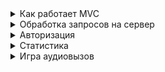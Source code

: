 <details>

  <summary>Как работает MVC</summary>

В файле index.ts импортbhetv стили, и все модули, которые нужны для инициализации нашей SPA.
У нас есть объекты с компонентами и роутами(страницами).В объект с роутами в который добавлены страницы.

И есть начальный объект, включающий наш SPA контейнер, компоненты, страницы.
 
Далее мы имеем самовызывающую функцию в SPA,которая сразу отрабатывает и в результате чего в нашей SPA два метода(init – где мы инициализируем контроллер, модель и View , и render – для рендеринга компонент наши)

При загрузке DOM мы вызываем метод init и передаем туда InitialObj.

В init мы вызываем сразу метод renderComponents,в котором мы находим намш единственный div c id=spa в верстке и по очереди рендерим туда наши компоненты(хедер,контент и футер.

  ```javascript

 const components: Components = {
  header: Header,
  content: Content,
  footer: Footer,
};

const routes: Routes = {
  main: MainPage,
  default: MainPage,
  textbook: TextbookPage,
  team: AboutTeamPage,
  sprint: SprintGamePage,
  aboutsprint: AboutSprintGamePage,
  audiocall: AudiocallGamePage,
  audiocallgame: AudiocallGame,
  statistics: StatisticsPage,
};

export const initialObj: InitialObj = {
  container: 'spa',
  routes,
  components,
};

export const mySPA = (() => {
  let view: ModuleView;
  let model: ModuleModel;
  let controller: ModuleController;
  return {
    init(obj: InitialObj) {
      this.renderComponents(obj.container, obj.components);
      const containerSPA = document.getElementById(obj.container) as HTMLElement;
      view = new ModuleView();
      model = new ModuleModel();
      controller = new ModuleController();

      view.init(containerSPA, routes);
      model.init(view);
      controller.init(containerSPA, model);
    },

    renderComponents(container: string, componentsObj: Components) {
      const root = document.getElementById(container) as HTMLElement;
      const componentsList = Object.keys(componentsObj);
      /* eslint-disable-next-line */
      for (const item of componentsList) {
        root.innerHTML += componentsObj[item as keyof Components].render();
      }
    },
  };
})();

window.addEventListener('DOMContentLoaded', () => {
  mySPA.init(initialObj);
});

  ```
Дальше создаем модель, контроллер и View (экземпляры классов ModuleView, ModuleController, ModuleModel) и инициализируем их с помощью метода init, который описан в их классах.
В контроллер для инициализации мы передаем контейнер наш и модель.

Контроллер ничего не знает про View  и передает все в модель.

Метод updateStates перерисовывает, то есть при инициализации он вызывается и передает в модель хэш страницы.  при переходе на другую страницу вызывает перерисовку страниц.

  ```javascript

  updateState(): void {
    const hashPageName = window.location.hash.slice(1).toLowerCase();
    this.myModuleModel.updateState(hashPageName);
    this.findMenuElements(hashPageName);
    this.findAuthorizationElements();
    switch (hashPageName) {
      case 'aboutsprint':
        this.addButtonsAboutSprintGameListeners();
        break;
      default:
    }
  }
  ```
В модели уже содержится вся логика приложения, расчеты и т.д. Для инициализации модели передаем ей View , то есть она имеет доступ только ко View  и передает туда информацию для того, чтобы вьюшка отрисовала. Модель при init сохранила себе View и при вызове метода updateStates из контроллера передает View название страницы, вызывая метод renderContent у View .

```javascript
 renderContent(hashPageName: string): void {
    let routeName = 'default';
    routeName = (hashPageName.length) ? hashPageName.split('/')[0] : routeName;
    const route = this.routesObj[routeName as keyof Routes];
    this.myModuleContainer.innerHTML = route.render();
    if (hashPageName === 'sprint') { SprintGamePage.initMVC(); }
    if (hashPageName === 'statistics') { StatisticsPage.initMVC(); }
  }
   ```

View имеет доступ к контейнеру и списку наших страниц. То есть вьюшка занимается отрисовкой (дизейблит кнопки например).

При вызове метода renderComponent View имеет доступ к контейнеру нашему и рендерит туда страницу, название которой она получила от модели, а та от контроллера при срабатывании события hashchange. Она смотрит какую страницу получила, если ничего не получила, то рендерит дефолтную страницу, и вызывает метод render у нашей страницы.

</details>

<details>

  <summary>Обработка запросов на сервер</summary>

Для обработки запросов на сервер был создан файл api.ts в директории rslang\src\api.

 В файле создан объект с лаконичным названием api и всеми методами, которые экспортировались в другие части проекта.
 
Ниже приведён пример кода для отправления солова юзера на сервер:
  

  ```javascript

 async CreateUserWord(userId: string, wordID: string, value: IUserWords): Promise<IUserWords | undefined> {
    try {
      const response = await fetch(`${apiPath}${usersEndpoint}/${userId}/${wordsEndpoint}/${wordID}`, {
        method: 'POST',
        credentials: 'same-origin',
        headers: {
          Authorization: `Bearer ${storage.user?.token}`,
          Accept: 'application/json',
          'Content-Type': 'application/json',
        },
        body: JSON.stringify(value),
      });
      if (response.ok) {
        return await response.json() as IUserWords;
      } else {
        console.log(response.statusText);
        return await Promise.reject(new Error(response.statusText));
      }
    } catch (error) {
      throw new Error('Error creating user word');
    }
  },

  ```


</details>

<details>

  <summary>Авторизация</summary>

Авторизация использует Api методы из файла api.ts 

При регистрации и авторизации ловится событие на кнопку ‘войти’. Через делегирование событий навешанное на весь document.
При нажати открываеться модальное окно. Отрисовывается форма у которой отключены свойства поумолчанию.

Ниже приведен пример кода. При отправке формы проверяеться есть ли занчение в поле логин и пароль. Вызываеться метод api.userSignIn У нас сохраняються данный и в локолсторидже и в локальном объектое хранения данных. 

  ```javascript

 if (userEmailInput && userPasswordInput) {
          const authForm = document.getElementById('auth') as HTMLButtonElement;
          if (authForm) {
            authForm.addEventListener('submit', (e: Event) => {
              const errForm = document.querySelector('.form-signin-error') as HTMLElement;
              errForm.innerHTML = '';
              const userEmail = userEmailInput!.value;
              const userPassword = userPasswordInput!.value;
              e.preventDefault();
              api.userSignIn(userEmail, userPassword)
                .then((value) => {
                  storage.user = value;
                  localStorage.setItem('user', JSON.stringify(value));
                  showUser(false);
                  closeModal();
                }).catch((err) => {
                  errForm.innerHTML = 'Пользователь не найден, проверьте свои данные или зарегистрируйтесь';
                  console.log(err);
                });
            });
          }
        }

  ```
В коде вызываеться функция showUser отрисовывающая логотип и никнейм и рисующая кнопку 'выйти'.
Так же присутствует блок ловли ошибок.
</details>

<details>

  <summary>Статистика</summary>

Для статистики мы используем запрос на сервер api.GetsStatistics.
На сервер записываются данные из игр и учебников.

Ниже приведены интерфейсы, которые имеют опциональные параметры, но уследить чтобы их не перезаписывали на нули оказалось не просто. А статистика краткосрочная по учебнику вообще не требовала записи, так как она вычисляет все из запроса на сервер по словам пользователя и по результатам игр (к сожалению, просто не нашлось времени привести в удобный вид и удалить лишнее притом если бы занимался всей статистикой один человек, а не два это было бы проще и согласование. У нас было разделение на 2 игры и тут у нас появились самые большие сложности с командной работой).

  ```javascript
 
export interface IStatistic {
  learnedWords?: number;
  optional?: IOptionalStatisticWrapper;
}

export interface IOptionalStatisticWrapper {
  textbook?: IOptionalStatistic;
  games?: IOptionalStatisticGame;
  long?: ILongStatisticsStore;
}

export interface ILongStatisticsStore {
  learnedWords?: number[];
  NewWords?: number[];
  date?: string[];
}

export interface IOptionalStatisticGame {
  date?: string;
  newWords?: number;
  percentOfRightAnswers?: number;
  longestSeriesOfRightAnswers?: number;
  rightAnswers?: number;
  AllAnswersFromGame?: number;
  newWordsSprint?: number;
  percentOfRightAnswersSprint?: number;
  longestSeriesOfRightAnswersSprint?: number;
  rightAnswersSprint?: number;
  AllAnswersFromGameSprint?: number;
  answer?: string[];
}

export interface IOptionalStatistic {
  date?: string;
  newWords?: number;
  percentOfRightAnswers?: number;
  learnedWordss?: number;
}

  ```

  При начале отрисовки статистика сравнивает текущую дату с последней записанной датой на сервер.
Если даты совпадают, то рисуется краткосрочная статистика с данными сервера. Если даты разные то присваиваются нули, а данные с сервера за последний краткий период добавляются в долгосрочную статистику и обновляют ее на сервере. 

</details>

<details>

  <summary>Игра аудиовызов</summary>

Вся логика игры заключена в 2х фалах - supporting-func.ts listener-audiocall.ts. Отрисовка блока оболочки в фале game-render.ts.

## supporting-func.ts

Вспомогательные функции (по хорошему их надо было разнести в отдельные компоненты):

*	shuffle для перемешивания приходящих слов.

*	maping собирает массив всех правильных ответов во время игры и делает коллекцию Мар слово => количество повторений. Если количество повторений 3 (для простых) и 5 (для сложных), то слова отправляются с меткой изученные на сервер в пользовательский словарь. Метод класс Support getLearnedWord работает с ‘той функцией в связке.

*	soundAudio для проигрывания слов с передаваемым путем к медиафайлу.
Класс Support отвечает за всю логику. Инициализируем все значения с нулями и пустыми строками в конструкторе.

Метод getUserWords() получает с сервера слова пользователя и сортирует их на категории : изученные, сложные, если переход из учебника то отдельный массив для исключения повторений изученных слов.
Метод checkLearnedWrds()  отправляет пометки об изученных словах на сервер.
Метод staticGet() получает статистику с сервера и для удобства присваивает локальному объекту хранилищу. Эти данные будут изменяться в процессе игры. Далее обновленные данные отправятся на сервер с помощью метода staticUpdate.

Метод deleteWrongWordFromServer() удаляет из пользовательского словаря изученные слова, если их не правильно ответили в игре. 

Метод CrateNewWord проверяет нет ли появившегося слова среди изученных и если нет отправляет с пометкой «новое» на сервер. 

Метод printBtnString() отрисовывает HTML в зависимости от условий. const countWord = 15 – указывает количество раундов.

Уровень сложности выбирает пользователь, а страницу приходящих слов в сервера выбирает рандом, если пользователь не пришел из учебника ( в ином случае страница из учебника используется).
Далее если раундов меньше заданного в countWord числа отрисовываем контейнер с кнопками в контент которых передаются перемешанные и отфильтрованные на повторения слова и вызывается функция проигрывания аудио.

Если раундов больше, то рисуется финальная страница с результатом игры и выводом кнопок «повторить» и «выбрать уровень сложности». На этом этапе проверяется авторизирован ли пользователь. Если пользователь авторизирован, то начинается работа над статистикой. Проверяется длина массива с правильными ответами и сравнивается с записанной на сервере. Также прибавляется количество новых слов записанных за игру, высчитываем общий процент правильных ответов. Сохраняется текущая дата в удобном для отображения формате (вспомогательная функция dataNow()) И в самом конце очищается локальный объект для хранения данных (вспомогательная функция очистки). 

## listener-audiocall.ts
Начинается работа с делегирования событий (вешаем слушатель на document)

Для работы с клавиатуры мы просто присваиваем соответствующей клавише соответствующее событие клик, которое уже обрабатываем ниже при ловле нужных кликов по классам.

Например пробел взывает клик по кнопке проигрывателя, который в свою очередь вызывает функцию проигрывания.

При нажатии на любую кнопку ответа увеличивается раунд на 1. Далее идёт проверка. Если слово угадано правильно то слово добавляется в массив правильных ответов. Отрабатывает функция создания нового слова ( в ней есть проверки точно ли оно новое) и включается вспомогательная функция rightAnswerFunc с соответственным звуком и записью очков в игру. Она перерисовывает новый HTML методом из класса support.printBtnString().

Если слово неправильно угадано, то проверяется было ли слово из изученных – удаляеться из пользовательского словаря. Если слово не изучено оно становиться новым и включается функция wrongAnswerFunc. wrongAnswerFunc отрисовывает правильное слово ответ с изображением, проигрывает соответствующий звук записывает неверный результат для статистики и финального окна. 

Далее функционал кнопки «начать заново» Чиститься локальное хранилище данных отрисовывается новая игра с тем же уровнем.

Ниже код перехода из учебника на игру. Который укажет нужный уровень и страницу из хэша и задаст support.textbook = true для локального хранилища, который уже укажет логику исключения повтора изученных слов.

  ```javascript
   if ((e.target as HTMLElement).classList.contains('level-textbook')) {
        const locationHash = window.location.hash.split('/');
        const unit = +locationHash[1];
        const page = +locationHash[2];
        support.level = unit;
        support.page = page - 1;
        support.textbook = true;
      }
  ```
Ниже код выбирающий уровень в зависимости от того на какую кнопку при выборе уровня нажал юзер с очисткой локальных данных игры. 
  ```javascript
   if ((e.target as HTMLElement).classList.contains('level-change')) {
        support.textbook = false;
        support.clearLocalStorage();
      }

      if ((e.target as HTMLElement).classList.contains('btn-level')) {
        const dataN = Number((e.target as HTMLElement).id.replace(/[^0-9]/g, ''));

        if ((e.target as HTMLElement).id === (`level${dataN}`)) {
          support.clearLocalStorage();
          support.level = dataN;
        }
      }
  ```
Спасибо за внимание!
</details>

